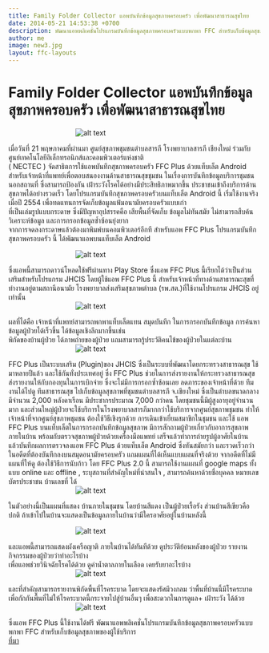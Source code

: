 ```yaml
---
title: Family Folder Collector แอพบันทึกข้อมูลสุขภาพครอบครัว เพื่อพัฒนาสาธารณสุขไทย
date: 2014-05-21 14:53:38 +0700
description: พัฒนาแอพพลิเคชั่นโปรแกรมบันทึกข้อมูลสุขภาพครอบครัวแบบพกพา FFC สำหรับเก็บข้อมูลสุขภาพของผู้ใช้บริการ
author: me
image: new3.jpg
layout: ffc-layouts
---
```


# Family Folder Collector แอพบันทึกข้อมูลสุขภาพครอบครัว เพื่อพัฒนาสาธารณสุขไทย

&nbsp;&nbsp;&nbsp;&nbsp;&nbsp;&nbsp;&nbsp;&nbsp;&nbsp;&nbsp;&nbsp;&nbsp;&nbsp;&nbsp;&nbsp;&nbsp;&nbsp;&nbsp;&nbsp;&nbsp;&nbsp;&nbsp;&nbsp;&nbsp;&nbsp;&nbsp;&nbsp;&nbsp;&nbsp;&nbsp;&nbsp;&nbsp;&nbsp;
![alt text](https://www.it24hrs.com/wp-content/uploads/2014/05/ffc_plus_nectec_00.jpg?resize=400,200)  

เมื่อวันที่ 21 พฤษภาคมที่ผ่านมา ศูนย์สุขภาพชุมชนตำบลสารภี โรงพยาบาลสารภี เชียงใหม่ ร่วมกับ ศูนย์เทคโนโลยีอิเล็กทรอนิกส์และคอมพิวเตอร์แห่งชาติ  
( NECTEC ) จัดสาธิตการใช้แอพบันทึกสุขภาพครอบครัว FFC Plus ด้วยแท็บเล็ต Android สำหรับเจ้าหน้าที่แพทย์เพื่อตอบสนองงานด้านสาธารณสุขชุมชน ในเรื่องการบันทึกข้อมูลบริการชุมชนนอกสถานที่ ซึ่งสามารถป้องกัน เฝ้าระวังโรคได้อย่างมีประสิทธิภาพมากขึ้น ประชาชนเข้าถึงบริการด้านสุขภาพได้อย่างรวดเร็ว
โดยโปรแกรมบันทึกสุขภาพครอบครัวบนแท็บเล็ต Android นี้ เริ่มใช้งานจริงเมื่อปี 2554 เพื่อทดแทนการจัดเก็บข้อมูลแฟ้มอนามัยครอบครัวแบบเก่า  
 ที่เป็นเล่มรูปแบบกระดาษ ซึ่งมีปัญหาอุปสรรคคือ เสียพื้นที่จัดเก็บ ข้อมูลไม่ทันสมัย ไม่สามารถสืบค้น วิเคราะห์ข้อมูล และการกรอกข้อมูลซ้ำซ้อนยุ่งยาก  
  จากการจดลงกระดาษแล้วต้องมาพิมพ์บนคอมพิวเตอร์อีกที
สำหรับแอพ FFC Plus โปรแกรมบันทึกสุขภาพครอบครัว นี้ ได้พัฒนาแอพบนแท็บเล็ต  Android  

&nbsp;&nbsp;&nbsp;&nbsp;&nbsp;&nbsp;&nbsp;&nbsp;&nbsp;&nbsp;&nbsp;&nbsp;&nbsp;&nbsp;&nbsp;&nbsp;&nbsp;&nbsp;&nbsp;&nbsp;&nbsp;&nbsp;&nbsp;&nbsp;&nbsp;&nbsp;&nbsp;&nbsp;&nbsp;&nbsp;&nbsp;&nbsp;&nbsp;
![alt text](https://www.it24hrs.com/wp-content/uploads/2014/05/ffc_plus_nectec_01.jpg?resize=400,200)  

  ซึ่งแอพนี้สามารถดาวน์โหลดใช้ฟรีผ่านทาง Play Store  ซึ่งแอพ FFC Plus นี้เรียกได้ว่าเป็นส่วนเสริมสำหรับโปรแกรม JHCIS โดยผู้ใช้แอพ FFC Plus นี้ สำหรับเจ้าหน้าที่ทางด้านสาธารณะสุขที่ทำงานอยู่ตามสถานีอนามัย โรงพยาบาลส่งเสริมสุขภาพตำบล (รพ.สต.)ที่ใช้งานโปรแกรม JHCIS อยู่เท่านั้น  
&nbsp;&nbsp;&nbsp;&nbsp;&nbsp;&nbsp;&nbsp;&nbsp;&nbsp;&nbsp;&nbsp;&nbsp;&nbsp;&nbsp;&nbsp;&nbsp;&nbsp;&nbsp;&nbsp;&nbsp;&nbsp;&nbsp;&nbsp;&nbsp;&nbsp;&nbsp;&nbsp;&nbsp;&nbsp;&nbsp;&nbsp;&nbsp;&nbsp;
![alt text](https://www.it24hrs.com/wp-content/uploads/2014/05/ffc_plus_nectec_09.jpg)  

  ผลที่ได้คือ เจ้าหน้าที่แพทย์สามารถพกพาแท็บเล็ตแทน สมุดบันทึก ในการกรอกบันทึกข้อมูล การค้นหาข้อมูลผู้ป่วยได้เร็วขึ้น ได้ข้อมูลเชิงลึกมากขึ้นเช่น  
พิกัดของบ้านผู้ป่วย ได้ภาพถ่ายของผู้ป่วย แถมสามารถรู้ประวัติคนไข้ของผู้ป่วยในแต่ละบ้าน  
&nbsp;&nbsp;&nbsp;&nbsp;&nbsp;&nbsp;&nbsp;&nbsp;&nbsp;&nbsp;&nbsp;&nbsp;&nbsp;&nbsp;&nbsp;&nbsp;&nbsp;&nbsp;&nbsp;&nbsp;&nbsp;&nbsp;&nbsp;&nbsp;&nbsp;&nbsp;&nbsp;&nbsp;&nbsp;&nbsp;&nbsp;&nbsp;&nbsp;
![alt text](https://www.it24hrs.com/wp-content/uploads/2014/05/ffc_plus_nectec_03.jpg)  

FFC Plus เป็นระบบเสริม (Plugin)ของ JHCIS ซึ่งเป็นระบบที่พัฒนาโดยกระทรวงสาธารณสุข  ใช้มาหลายปีแล้ว และใช้กันทั่งประเทศอยู่   ซึ่ง FFC Plus ช่วยในการส่งรายงานให้กระทรวงสาธารณสุข ส่งรายงานให้กับกองทุนในการเบิกจ่าย ซึ่งจะไม่มีการกรอกซ้ำซ้อนเลย ลดภาระของเจ้าหน้าที่ด้วย
ทีมงานได้ไปดู ทีมสาธารณสุข ไปเก็บข้อมูลสุขภาพที่ชุมชนตำบลสารภี จ.เชียงใหม่ ซึ่งเป็นตำบลขนาดกลาง มีจำนวน 2,000 หลังคาเรือน   มีประชากรประมาณ 7,000 กว่าคน โดยชุมชนนี้มีผู้สูงอายุอยู่จำนวนมาก และส่วนใหญ่ผู้ป่วยจะใช้บริการในโรงพยาบาลสารภีมากกว่าใช้บริการจากศูนย์สุขภาพชุมชน  ทำให้เจ้าหน้าที่จากศูนย์สุขภาพชุมชน ต้องใช้วิธีเชิงรุกด้วย การเดินเข้าเยี่ยมสมาขิกในชุมชน และใช้ แอพ FFC Plus บนแท็บเล็ตในการกรอกบันทึกข้อมูลสุขภาพ มีการสักถามผู้ป่วยเกี่ยวกับอาการสุขภาพภายในบ้าน พร้อมกับตรวจสุขภาพผู้ป่วยด้วยเครื่องมือแพทย์ เสร็จแล้วทำการถ่ายรูปผู้อาศัยในบ้าน แล้วบันทึกผลการตรวจลงแอพ FFC Plus ด้วยแท็บเล็ต Android ซึ่งทันสมัยกว่า และรวดเร็วกว่าในอดีตที่ต้องบันทึกลงบนสมุดอนามัยครอบครัว แถมแผนที่ได้เห็นแบบแผนที่จริงด้วย จากอดีตที่ไม่มีแผนที่ให้ดู ต้องใช้วิธีการนับก้าว
โดย FFC Plus 2.0 นี้ สามารถใช้งานแผนที่ google maps ทั้งแบบ online และ offline , ระบุสถานที่สำคัญใหม่ที่น่าสนใจ  , สามารถค้นหาด้วยชื่อบุคคล หมายเลขบัตรประชาชน บ้านเลขที่ ได้  
&nbsp;&nbsp;&nbsp;&nbsp;&nbsp;&nbsp;&nbsp;&nbsp;&nbsp;&nbsp;&nbsp;&nbsp;&nbsp;&nbsp;&nbsp;&nbsp;&nbsp;&nbsp;&nbsp;&nbsp;&nbsp;&nbsp;&nbsp;&nbsp;&nbsp;&nbsp;&nbsp;&nbsp;&nbsp;&nbsp;&nbsp;&nbsp;&nbsp;
![alt text](https://www.it24hrs.com/wp-content/uploads/2014/05/ffc_plus_nectec_04.jpg)  

ในตัวอย่างนี้เป็นแผนที่แสดง บ้านภายในชุมชน โดยบ้านสีแดง เป็นผู้ป่วยเรื้อรัง ส่วนบ้านสีเขียวคือปกติ  ถ้าเข้าไปในบ้านจะแสดงเป็นข้อมูลภายในบ้านว่ามีใครอาศัยอยู่ในบ้านหลังนี้  

&nbsp;&nbsp;&nbsp;&nbsp;&nbsp;&nbsp;&nbsp;&nbsp;&nbsp;&nbsp;&nbsp;&nbsp;&nbsp;&nbsp;&nbsp;&nbsp;&nbsp;&nbsp;&nbsp;&nbsp;&nbsp;&nbsp;&nbsp;&nbsp;&nbsp;&nbsp;&nbsp;&nbsp;&nbsp;&nbsp;&nbsp;&nbsp;&nbsp;
![alt text](https://www.it24hrs.com/wp-content/uploads/2014/05/ffc_plus_nectec_05.jpg)  

และแอพนี้สามารถแสดงผังเครือญาติ ภายในบ้านได้ทันทีด้วย ดูประวัติย้อนหลังของผู้ป่วย รายงานกิจกรรมของผู้ป่วยว่าทำอะไรบ้าง  
เพื่อแอพช่วยวินิจฉัยโรคได้ด้วย ดูค่าน้ำตาลภายในเลือด เคยรับยาอะไรบ้าง  
&nbsp;&nbsp;&nbsp;&nbsp;&nbsp;&nbsp;&nbsp;&nbsp;&nbsp;&nbsp;&nbsp;&nbsp;&nbsp;&nbsp;&nbsp;&nbsp;
&nbsp;&nbsp;&nbsp;&nbsp;&nbsp;&nbsp;&nbsp;&nbsp;&nbsp;&nbsp;&nbsp;&nbsp;&nbsp;&nbsp;&nbsp;&nbsp;
![alt text](https://www.it24hrs.com/wp-content/uploads/2014/05/ffc_plus_nectec_06.jpg)  

และที่สำคัญสามารถรายงานพิกัดพื้นที่โรคระบาด โดยจะแสดงรัศมีวงกลม ว่าพื้นที่บ้านนี้มีโรคระบาด  
เพื่อกักกันพื้นที่ไม่ให้โรคระบาดนี้กระจายไปสู่บ้านอื่นๆ  เพื่อสะดวกในการดูแล+ เฝ้าระวัง ได้ด้วย  
&nbsp;&nbsp;&nbsp;&nbsp;&nbsp;&nbsp;&nbsp;&nbsp;&nbsp;&nbsp;&nbsp;&nbsp;&nbsp;&nbsp;&nbsp;&nbsp;&nbsp;&nbsp;&nbsp;&nbsp;&nbsp;&nbsp;&nbsp;&nbsp;&nbsp;&nbsp;&nbsp;&nbsp;&nbsp;&nbsp;&nbsp;&nbsp;&nbsp;
![alt text](https://www.it24hrs.com/wp-content/uploads/2014/05/ffc_plus_nectec_07.jpg)  

ซึ่งแอพ FFC Plus นี้ใช้งานได้ฟรี พัฒนาแอพพลิเคชั่นโปรแกรมบันทึกข้อมูลสุขภาพครอบครัวแบบพกพา FFC สำหรับเก็บข้อมูลสุขภาพของผู้ใช้บริการ
<br><a href= "https://www.it24hrs.com/2014/ffc-plus-family-folder-collector/">
ที่มา </a>
